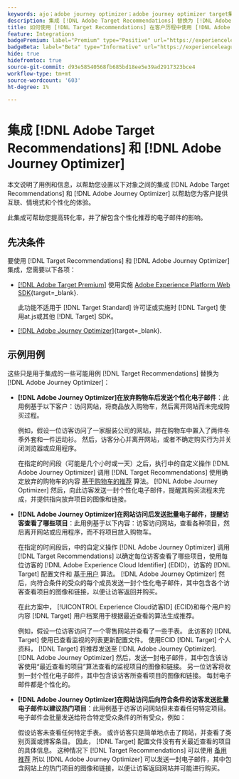 ```yaml
---
keywords: ajo；adobe journey optimizer；adobe journey optimizer target集成；推荐；target推荐；集成
description: 集成 [!DNL Adobe Target Recommendations] 替换为 [!DNL Adobe Journey Optimizer].
title: 如何使用 [!DNL Target Recommendations] 在客户历程中使用 [!DNL Adobe Journey Optimizer]？
feature: Integrations
badgePremium: label="Premium" type="Positive" url="https://experienceleague.adobe.com/docs/target/using/introduction/intro.html?lang=en#premium newtab=true" tooltip="请参阅Target Premium中包含的内容。"
badgeBeta: label="Beta" type="Informative" url="https://experienceleague.adobe.com/docs/target/using/introduction/intro.html#beta newtab=true" tooltip=" [!DNL Adobe Target] 中有哪些 Beta 功能。"
hide: true
hidefromtoc: true
source-git-commit: d93e58540568fb685bd18ee5e39ad2917323bce4
workflow-type: tm+mt
source-wordcount: '603'
ht-degree: 1%

---
```


# 集成 [!DNL Adobe Target Recommendations] 和 [!DNL Adobe Journey Optimizer]

本文说明了用例和信息，以帮助您设置以下对象之间的集成 [!DNL Adobe Target Recommendations] 和 [!DNL Adobe Journey Optimizer] 以帮助您为客户提供互联、情境式和个性化的体验。

此集成可帮助您提高转化率，并了解包含个性化推荐的电子邮件的影响。

## 先决条件

要使用 [!DNL Target Recommendations] 和 [!DNL Adobe Journey Optimizer] 集成，您需要以下各项：

* [[!DNL Adobe Target Premium]](/help/main/c-intro/intro.md#premium) 使用实施 [Adobe Experience Platform Web SDK](https://experienceleague.adobe.com/docs/target-dev/developer/client-side/aep-web-sdk.html){target=_blank}.

  此功能不适用于 [!DNL Target Standard] 许可证或实施时 [!DNL Target] 使用at.js或其他 [!DNL Target] SDK。

* [[!DNL Adobe Journey Optimizer]](https://experienceleague.adobe.com/docs/journey-optimizer/using/ajo-home.html){target=_blank}.

## 示例用例

这些只是用于集成的一些可能用例 [!DNL Target Recommendations] 替换为 [!DNL Adobe Journey Optimizer]：

* **[!DNL Adobe Journey Optimizer]在放弃购物车后发送个性化电子邮件**：此用例基于以下客户：访问网站，将商品放入购物车，然后离开网站而未完成购买过程。

  例如，假设一位访客访问了一家服装公司的网站，并在购物车中置入了两件冬季外套和一件运动衫。 然后，访客分心并离开网站，或者不确定购买行为并关闭浏览器或应用程序。

  在指定的时间段（可能是几个小时或一天）之后，执行中的自定义操作 [!DNL Adobe Journey Optimizer] 调用 [!DNL Target Recommendations] 使用确定放弃的购物车的内容 [基于购物车的推荐](/help/main/c-recommendations/c-algorithms/base-the-recommendation-on-a-recommendation-key.md) 算法。 [!DNL Adobe Journey Optimizer] 然后，向此访客发送一封个性化电子邮件，提醒其购买流程未完成，并提供指向放弃项目的图像和链接。

* **[!DNL Adobe Journey Optimizer]在网站访问后发送批量电子邮件，提醒访客查看了哪些项目**：此用例基于以下内容：访客访问网站，查看各种项目，然后离开网站或应用程序，而不将项目放入购物车。

  在指定的时间段后，中的自定义操作 [!DNL Adobe Journey Optimizer] 调用 [!DNL Target Recommendations] 以确定每位访客查看了哪些项目，使用每位访客的 [!DNL Adobe Experience Cloud Identifier] (EDID)，访客的 [!DNL Target] 配置文件和 [基于用户](/help/main/c-recommendations/c-algorithms/base-the-recommendation-on-a-recommendation-key.md) 算法。 [!DNL Adobe Journey Optimizer] 然后，向符合条件的受众的每个成员发送一封个性化电子邮件，其中包含各个访客查看项目的图像和链接，以便让访客返回并购买。

  在此方案中， [!UICONTROL Experience Cloud访客ID] (ECID)和每个用户的内容 [!DNL Target] 用户档案用于根据最近查看的算法生成推荐。

  例如，假设一位访客访问了一个零售网站并查看了一些手表。 此访客的 [!DNL Target] 使用已查看监视的列表更新配置文件。 使用ECID [!DNL Target] 个人资料， [!DNL Target] 将推荐发送至 [!DNL Adobe Journey Optimizer]. [!DNL Adobe Journey Optimizer] 然后，发送一封电子邮件，其中包含该访客使用“最近查看的项目”算法查看的监视项目的图像和链接。 另一位访客将收到一封个性化电子邮件，其中包含该访客所查看项目的图像和链接。 每封电子邮件都是个性化的。

* **[!DNL Adobe Journey Optimizer]在网站访问后向符合条件的访客发送批量电子邮件以建议热门项目**：此用例基于访客访问网站但未查看任何特定项目。 电子邮件会批量发送给符合特定受众条件的所有受众，例如：

  假设访客未查看任何特定手表。 或许访客只是简单地点击了网站，并查看了类别页面或博客条目。 因此， [!DNL Target] 配置文件没有有关最近查看的项目的具体信息。 这种情况下 [!DNL Target Recommendations] 可以使用 [备用推荐](/help/main/c-recommendations/c-algorithms/backup-recs.md) 所以 [!DNL Adobe Journey Optimizer] 可以发送一封电子邮件，其中包含网站上的热门项目的图像和链接，以便让访客返回网站并可能进行购买。


